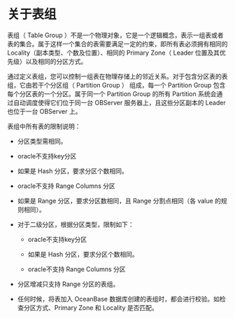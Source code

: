 关于表组 
=========================

表组（ Table Group ）不是一个物理对象，它是一个逻辑概念，表示一组表或者表的集合。属于这样一个集合的表需要满足一定的约束，即所有表必须拥有相同的 Locality（副本类型、个数及位置）、相同的 Primary Zone（ Leader 位置及其优先级）以及相同的分区方式。

通过定义表组，您可以控制一组表在物理存储上的邻近关系。对于包含分区表的表组，它由若干个分区组（ Partition Group ） 组成，每一个 Partition Group 包含每个分区表的一个分区。属于同一个 Partition Group 的所有 Partition 系统会通过自动调度使得它们位于同一台 OBServer 服务器上，且这些分区副本的 Leader 也位于一台 OBServer 上。

表组中所有表的限制说明：

* 分区类型需相同。

  

* oracle不支持key分区

  

* 如果是 Hash 分区，要求分区个数相同。

  

* oracle不支持 Range Columns 分区

  

* 如果是 Range 分区，要求分区数相同，且 Range 分割点相同（各 value 的规则相同）。

  

* 对于二级分区，根据分区类型，限制如下：

  * oracle不支持key分区

    
  
  * 如果是 Hash 分区，要求分区个数相同。

    
  
  * oracle不支持 Range Columns 分区

    
  

  

* 分区增减只支持 Range 分区的表组。

  

* 任何时候，将表加入 OceanBase 数据库创建的表组时，都会进行校验。如检查分区方式、Primary Zone 和 Locality 是否匹配。

  




